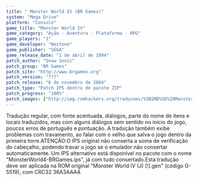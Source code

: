 ```yaml
---
title: " Monster World IV (BR Games)"
system: "Mega Drive"
platform: "Console"
game_title: "Monster World IV"
game_category: "Ação - Aventura - Plataforma - RPG"
game_players: "1"
game_developer: "Westone"
game_publisher: "SEGA"
game_release_date: "1 de abril de 1994"
patch_author: "Snow Sonic"
patch_group: "BR Games"
patch_site: "http://www.brgames.org"
patch_version: "???"
patch_release: "6 de novembro de 2004"
patch_type: "Patch IPS dentro de pacote ZIP"
patch_progress: "100%"
patch_images: ["http://img.romhackers.org/traducoes/%5BSMD%5D%20Monster%20World%20IV%20-%20BR%20Games%20-%201.png","http://img.romhackers.org/traducoes/%5BSMD%5D%20Monster%20World%20IV%20-%20BR%20Games%20-%202.png","http://img.romhackers.org/traducoes/%5BSMD%5D%20Monster%20World%20IV%20-%20BR%20Games%20-%203.png"]
---
```

Tradução regular, com fonte acentuada, diálogos, parte do nome de itens e locais traduzidos, mas com alguns diálogos sem sentido no início do jogo, poucos erros de português e pontuação. A tradução também exibe problemas com travamento, ao falar com o velho que salva o jogo dentro da primeira torre.ATENÇÃO:O IPS original não conserta a soma de verificação do cabeçalho, podendo travar o jogo se o emulador não consertar automaticamente. Um IPS alternativo está disponível no pacote com o nome "MonsterWorld4-BRGames.ips", já com tudo consertado.Esta tradução deve ser aplicada na ROM original "Monster World IV (J) [!].gen" (código G-5519), com CRC32 36A3AAA4.